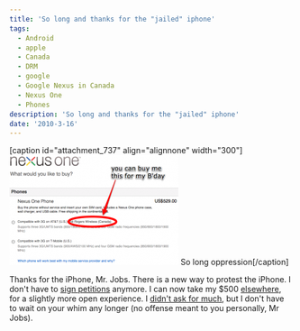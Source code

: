 ```yaml
---
title: 'So long and thanks for the "jailed" iphone'
tags:
  - Android
  - apple
  - Canada
  - DRM
  - google
  - Google Nexus in Canada
  - Nexus One
  - Phones
description: 'So long and thanks for the "jailed" iphone'
date: '2010-3-16'
---
```


\[caption id="attachment\_737" align="alignnone" width="300"\][![Google Nexus is available in Canada](/images/Nexus-One-Phone-Choose-a-phone-300x195.png)][0] So long oppression\[/caption\]

Thanks for the iPhone, Mr. Jobs. There is a new way to protest the iPhone. I don't have to [sign petitions][1] anymore. I can now take my $500 [elsewhere][2], for a slightly more open experience. I [didn't ask for much][3], but I don't have to wait on your whim any longer (no offense meant to you personally, Mr Jobs).


[0]: http://blog.shiv.me/wp-content/uploads/2010/03/Nexus-One-Phone-Choose-a-phone.png
[1]: http://blog.shiv.me/2010/02/04/ipad-is-ibad-petition/
[2]: http://bit.ly/cXseFC
[3]: http://blog.shiv.me/2010/02/03/i-too-have-something-to-say-about-the-ipad/